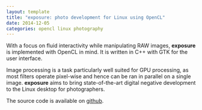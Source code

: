 ```yaml
---
layout: template
title: "exposure: photo development for Linux using OpenCL"
date: 2014-12-05
categories: opencl linux photography
---
```


With a focus on fluid interactivity while manipulating RAW images, **exposure** is implemented with OpenCL in mind. It is written in C++ with GTK for the user interface.

Image processing is a task particularly well suited for GPU processing, as most filters operate pixel-wise and hence can be ran in parallel on a single image. **exposure** aims to bring state-of-the-art digital negative development to the Linux desktop for photographers.

The source code is available on [github](https://github.com/damienfir/exposure).
